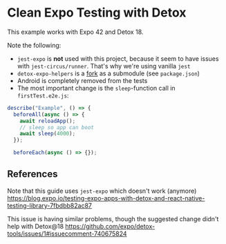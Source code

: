 # Clean Expo Testing with Detox

This example works with Expo 42 and Detox 18.

Note the following:

- `jest-expo` is **not** used with this project, because it seem to have issues with `jest-circus/runner`. That's why we're using vanilla `jest`
- `detox-expo-helpers` is a [fork](https://github.com/fschoenfeldt/detox-expo-helpers) as a submodule (see `package.json`)
- Android is completely removed from the tests
- The most important change is the `sleep`-function call in `firstTest.e2e.js`:

```js
describe("Example", () => {
  beforeAll(async () => {
    await reloadApp();
    // sleep so app can boot
    await sleep(4000);
  });

  beforeEach(async () => {});
```

## References

Note that this guide uses `jest-expo` which doesn't work (anymore)
https://blog.expo.io/testing-expo-apps-with-detox-and-react-native-testing-library-7fbdbb82ac87

This issue is having similar problems, though the suggested change didn't help with Detox@18
https://github.com/expo/detox-tools/issues/1#issuecomment-740675824
